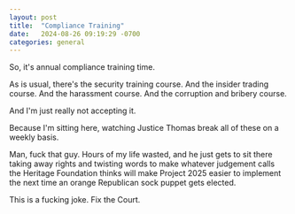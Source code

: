 ```yaml
---
layout: post
title:  "Compliance Training"
date:   2024-08-26 09:19:29 -0700
categories: general
---
```


So, it's annual compliance training time.  

As is usual, there's the security training course. And the insider trading course.  And the harassment course.  And the corruption and bribery course.

And I'm just really not accepting it.

Because I'm sitting here, watching Justice Thomas break all of these on a weekly basis.

Man, fuck that guy.  Hours of my life wasted, and he just gets to sit there taking away rights and twisting words to make whatever judgement calls the Heritage Foundation thinks will make Project 2025 easier to implement the next time an orange Republican sock puppet gets elected.

This is a fucking joke.  Fix the Court.